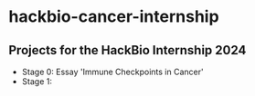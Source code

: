 # hackbio-cancer-internship
## Projects for the HackBio Internship 2024  
- Stage 0: Essay 'Immune Checkpoints in Cancer'  
- Stage 1:
